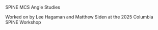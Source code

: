 SPINE MCS Angle Studies

Worked on by Lee Hagaman and Matthew Siden at the 2025 Columbia SPINE Workshop
